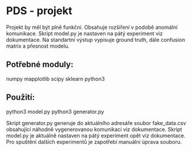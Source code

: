 <h1>PDS - projekt</h1>
Projekt by měl být plně funkční. Obsahuje rozšíření v podobě anomální komunikace. Skript model.py je nastaven na pátý experiment viz dokumentace. Na standartní výstup vypisuje ground truth, dále confusion matrix a přesnost modelu. 
<h2>Potřebné moduly:</h2>
numpy
mapplotlib
scipy
sklearn
python3

<h2>Použití:</h2>
python3 model.py
python3 generator.py

Skript generator.py generuje do aktuálního adresáře soubor fake_data.csv obsahující náhodně vygenerovanou komunikaci viz dokumentace.
Skript model.py je aktuálně nastaven na pátý experiment opět viz dokumentace. Pro spuštění dalších experimentů je zapotřebí manuální úprava souboru.
